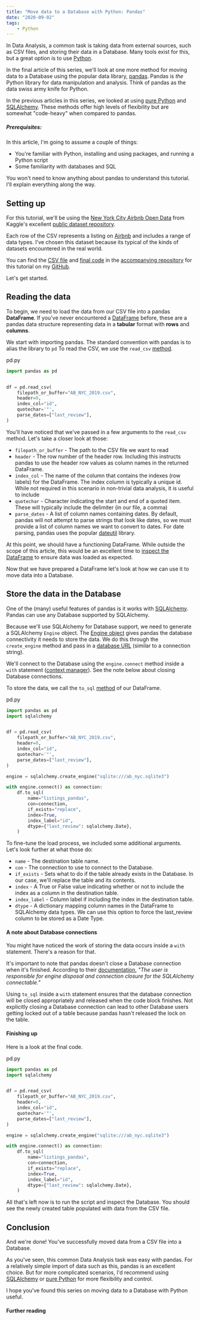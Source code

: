 ```yaml
---
title: "Move data to a Database with Python: Pandas"
date: "2020-09-02"
tags:
    - Python
---
```

In Data Analysis, a common task is taking data from external sources, such as CSV files, and storing their data in a Database. Many tools exist for this, but a great option is to use [Python](https://www.python.org/downloads/).

In the final article of this series, we'll look at one more method for moving data to a Database using the popular data library, [pandas](pandas.pydata.org/). Pandas is *the* Python library for data manipulation and analysis. Think of pandas as the data swiss army knife for Python.

In the previous articles in this series, we looked at using [pure Python](https://www.andrewvillazon.com/move-data-to-db-with-pure-python/) and [SQLAlchemy](https://www.andrewvillazon.com/move-data-to-db-with-pure-python/). These methods offer high levels of flexibility but are somewhat "code-heavy" when compared to pandas.

##### Prerequisites:

In this article, I'm going to assume a couple of things:

* You're familiar with Python, installing and using packages, and running a Python script
* Some familiarity with databases and SQL

You won't need to know anything about pandas to understand this tutorial. I'll explain everything along the way.

## Setting up

For this tutorial, we'll be using the [New York City Airbnb Open Data](https://www.kaggle.com/dgomonov/new-york-city-airbnb-open-data) from Kaggle's excellent [public dataset repository](https://www.kaggle.com/datasets). 

Each row of the CSV represents a listing on [Airbnb](https://www.airbnb.com) and includes a range of data types. I've chosen this dataset because its typical of the kinds of datasets encountered in the real world.

You can find the [CSV file](https://github.com/andrewvillazon/move-data-to-a-db-python/raw/master/AB_NYC_2019.csv) and [final code](https://github.com/andrewvillazon/move-data-to-a-db-python/blob/master/pd.py) in the [accompanying repository](https://github.com/andrewvillazon/move-data-to-a-db-python) for this tutorial on my [GitHub](https://github.com/andrewvillazon).

Let's get started.

## Reading the data

To begin, we need to load the data from our CSV file into a pandas **DataFrame**. If you've never encountered a [DataFrame](https://pandas.pydata.org/pandas-docs/stable/reference/frame.html) before, these are a pandas data structure representing data in a **tabular** format with **rows** and **columns**.

We start with importing pandas. The standard convention with pandas is to alias the library to `pd` To read the CSV, we use the `read_csv` [method](https://pandas.pydata.org/pandas-docs/stable/reference/api/pandas.read_csv.html). 

<div class="code-filename">pd.py</div>

```python
import pandas as pd


df = pd.read_csv(
    filepath_or_buffer="AB_NYC_2019.csv",
    header=0,
    index_col="id",
    quotechar='"',
    parse_dates=["last_review"],
)
```

You'll have noticed that we've passed in a few arguments to the `read_csv` method. Let's take a closer look at those:

* `filepath_or_buffer` - The path to the CSV file we want to read
* `header` - The row number of the header row. Including this instructs pandas to use the header row values as column names in the returned DataFrame.
* `index_col` - The name of the column that contains the indexes (row labels) for the DataFrame. The index column is typically a unique id. While not required in this scenario in non-trivial data analysis, it is useful to include
* `quotechar` - Character indicating the start and end of a quoted item. These will typically include the delimiter (in our file, a comma)
* `parse_dates` - A list of column names containing dates. By default, pandas will not attempt to parse strings that look like dates, so we must provide a list of column names we want to convert to dates. For date parsing, pandas uses the popular [dateutil](https://dateutil.readthedocs.io/en/stable/) library.

At this point, we should have a functioning DataFrame. While outside the scope of this article, this would be an excellent time to [inspect the DataFrame](https://realpython.com/pandas-python-explore-dataset/) to ensure data was loaded as expected.

Now that we have prepared a DataFrame let's look at how we can use it to move data into a Database.

## Store the data in the Database

One of the (many) useful features of pandas is it works with [SQLAlchemy](https://www.sqlalchemy.org/). Pandas can use any Database supported by SQLAlchemy.

Because we'll use SQLAlchemy for Database support, we need to generate a SQLAlchemy `Engine` object. The [Engine object](https://docs.sqlalchemy.org/en/13/core/connections.html) gives pandas the database connectivity it needs to store the data. We do this through the `create_engine` method and pass in a [database URL](https://docs.sqlalchemy.org/en/13/core/engines.html?highlight=database%20urls#database-urls) (similar to a connection string).

We'll connect to the Database using the `engine.connect` method inside a `with` statement ([context manager](https://stackabuse.com/python-context-managers/)). See the note below about closing Database connections.

To store the data, we call the `to_sql` [method](https://pandas.pydata.org/pandas-docs/stable/reference/api/pandas.DataFrame.to_sql.html) of our DataFrame. 

<div class="code-filename">pd.py</div>

```python
import pandas as pd
import sqlalchemy


df = pd.read_csv(
    filepath_or_buffer="AB_NYC_2019.csv",
    header=0,
    index_col="id",
    quotechar='"',
    parse_dates=["last_review"],
)

engine = sqlalchemy.create_engine("sqlite:///ab_nyc.sqlite3")

with engine.connect() as connection:
    df.to_sql(
        name="listings_pandas",
        con=connection,
        if_exists="replace",
        index=True,
        index_label="id",
        dtype={"last_review": sqlalchemy.Date},
    )

```

To fine-tune the load process, we included some additional arguments. Let's look further at what those do:
* `name` - The destination table name.
* `con` - The connection to use to connect to the Database.
* `if_exists` - Sets what to do if the table already exists in the Database. In our case, we'll replace the table and its contents.
* `index` - A True or False value indicating whether or not to include the index as a column in the destination table.
* `index_label` - Column label if including the index in the destination table.
* `dtype` - A dictionary mapping column names in the DataFrame to SQLAlchemy data types. We can use this option to force the last_review column to be stored as a Date Type.

#### A note about Database connections

You might have noticed the work of storing the data occurs inside a `with` statement. There's a reason for that.

It's important to note that pandas doesn't close a Database connection when it's finished. According to their [documentation](https://pandas.pydata.org/pandas-docs/stable/reference/api/pandas.DataFrame.to_sql.html), *"The user is responsible for engine disposal and connection closure for the SQLAlchemy connectable."*

Using `to_sql` inside a `with` statement ensures that the database connection will be closed appropriately and released when the code block finishes. Not explicitly closing a Database connection can lead to other Database users getting locked out of a table because pandas hasn't released the lock on the table.

#### Finishing up

Here is a look at the final code.

<div class="code-filename">pd.py</div>

```python
import pandas as pd
import sqlalchemy


df = pd.read_csv(
    filepath_or_buffer="AB_NYC_2019.csv",
    header=0,
    index_col="id",
    quotechar='"',
    parse_dates=["last_review"],
)

engine = sqlalchemy.create_engine("sqlite:///ab_nyc.sqlite3")

with engine.connect() as connection:
    df.to_sql(
        name="listings_pandas",
        con=connection,
        if_exists="replace",
        index=True,
        index_label="id",
        dtype={"last_review": sqlalchemy.Date},
    )

```

All that's left now is to run the script and inspect the Database. You should see the newly created table populated with data from the CSV file.

## Conclusion

And we're done! You've successfully moved data from a CSV file into a Database.

As you've seen, this common Data Analysis task was easy with pandas. For a relatively simple import of data such as this, pandas is an excellent choice. But for more complicated scenarios, I'd recommend using [SQLAlchemy](https://www.andrewvillazon.com/move-data-to-db-with-sqlalchemy/) or [pure Python](https://www.andrewvillazon.com/move-data-to-db-with-pure-python/) for more flexibility and control.

I hope you've found this series on moving data to a Database with Python useful. 

#### Further reading

